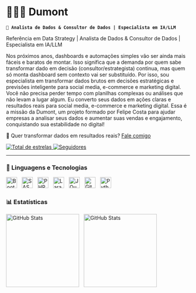 # 👩🏻‍💻 Dumont

**`💼 Analista de Dados & Consultor de Dados | Especialista em IA/LLM`**

Referência em Data Strategy |
Analista de Dados & Consultor de Dados | Especialista em IA/LLM

Nos próximos anos, dashboards e automações simples vão ser ainda mais fáceis e baratos de montar. Isso significa que a demanda por quem sabe transformar dado em decisão (consultor/estrategista) continua, mas quem só monta dashboard sem contexto vai ser substituído.
Por isso, sou especialista em transformar dados brutos em decisões estratégicas e previsões inteligente para social media, e-commerce e marketing digital. Você não precisa perder tempo com planilhas complexas ou análises que não levam a lugar algum. Eu converto seus dados em ações claras e resultados reais para social media, e-commerce e marketing digital. Essa é a missão da Dumont, um projeto formado por Felipe Costa para ajudar empresas a analisar seus dados e aumentar suas vendas e engajamento, conquistando sua estabilidade no digital!

📩 Quer transformar dados em resultados reais? [Fale comigo](https://wa.me/5517992285810)

<p align="left">
    <a href="[https://github.com/flcdumont?tab=repositories]&sort=stargazers">
        <img 
            alt="Total de estrelas"
            title="Total de estrelas GitHub"
            src="https://custom-icon-badges.demolab.com/github/stars/flcdumont?color=55960c&style=for-the-badge&labelColor=488207&logo=star&label=estrelas"
        />
    </a>
    <a href="[https://github.com/flcdumont?tab=followers]">
        <img 
            alt="Seguidores" 
            title="Me siga no GitHub" 
            src="https://custom-icon-badges.demolab.com/github/followers/flcdumont?color=236ad3&labelColor=1155ba&style=for-the-badge&logo=github&label=Seguidores&logoColor=white"
        />
    </a>
</p>

---

### 🤖 Linguagens e Tecnologias


<img 
    align="left" 
    alt="Bootstrap"
    title="Bootstrap" 
    width="30px" 
    style="padding-right: 10px;" 
    src="https://cdn.jsdelivr.net/gh/devicons/devicon@latest/icons/bootstrap/bootstrap-original.svg" 
/>
<img 
    align="left" 
    alt="SASS" 
    title="SASS"
    width="30px" 
    style="padding-right: 10px;" 
    src="https://cdn.jsdelivr.net/gh/devicons/devicon@latest/icons/sass/sass-original.svg" 
/>
<img 
    align="left" 
    alt="PHP" 
    title="PHP"
    width="30px" 
    style="padding-right: 10px;" 
    src="https://cdn.jsdelivr.net/gh/devicons/devicon@latest/icons/php/php-original.svg" 
/>
<img 
    align="left" 
    alt="Laravel" 
    title="Laravel"
    width="30px" 
    style="padding-right: 10px;" 
    src="https://cdn.jsdelivr.net/gh/devicons/devicon@latest/icons/laravel/laravel-original.svg" 
/>
<img 
    align="left" 
    alt="JQuery" 
    title="JQuery"
    width="30px" 
    style="padding-right: 10px;" 
    src="https://cdn.jsdelivr.net/gh/devicons/devicon@latest/icons/jquery/jquery-original.svg" 
/>
<img 
    align="left" 
    alt="Git" 
    title="Git"
    width="30px" 
    style="padding-right: 10px;" 
    src="https://cdn.jsdelivr.net/gh/devicons/devicon@latest/icons/git/git-original.svg" 
/>
<img 
    align="left" 
    alt="Python" 
    title="Python"
    width="30px" 
    style="padding-right: 10px;" 
    src="https://cdn.jsdelivr.net/gh/devicons/devicon@latest/icons/python/python-original.svg" 
/>

<br/>
<br/>

### 📊 Estatísticas

<p>
  <img 
    align="left" 
    alt="GitHub Stats" 
    height="200" 
    style="padding-right: 10px;" 
    src="https://github-readme-stats.vercel.app/api?username=flcdumont&show_icons=true&theme=tokyonight&include_all_commits=true&locale=pt-br" 
  />

<img 
      align="left" 
      alt="GitHub Stats" 
      height="200" 
      src="https://github-readme-stats.vercel.app/api/top-langs/?username=flcdumont&theme=tokyonight&layout=compact&custom_title=Tecnologias&langs_count=9" 
  />

</p>
